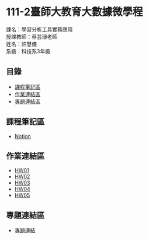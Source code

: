 # 111-2臺師大教育大數據微學程
課名：學習分析工具實務應用  
授課教師：蔡芸琤老師  
姓名：許慧儀  
系級：科技系3年級

## 目錄
* [課程筆記區](https://github.com/Memory-HuiYi/LAT-Repo.#%E8%AA%B2%E7%A8%8B%E7%AD%86%E8%A8%98%E5%8D%80)  
* [作業連結區](https://github.com/Memory-HuiYi/LAT-Repo.#%E4%BD%9C%E6%A5%AD%E9%80%A3%E7%B5%90%E5%8D%80)  
* [專題連結區](https://github.com/Memory-HuiYi/LAT-Repo.#%E5%B0%88%E9%A1%8C%E9%80%A3%E7%B5%90%E5%8D%80)  


## 課程筆記區
* [Notion](https://enormous-allspice-0c1.notion.site/5e3bcfd5be8b4598b6fa019deeccdb77)
## 作業連結區
* [HW01](https://github.com/Memory-HuiYi/LAT/blob/main/HW/HW01.ipynb)
* [HW02](https://github.com/Memory-HuiYi/LAT/blob/main/HW/HW02.ipynb)
* [HW03](https://github.com/Memory-HuiYi/LAT/blob/main/HW/HW03/TextMining.ipynb)
* [HW04](https://github.com/Memory-HuiYi/LAT/tree/main/homework4)
* [HW05](https://github.com/Memory-HuiYi/LAT/tree/main/homework5)


## 專題連結區

* [專題連結](https://github.com/din2009siuc/LAT_final)
